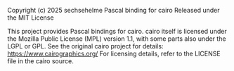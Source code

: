Copyright (c) 2025 sechsehelme
Pascal binding for cairo
Released under the MIT License

This project provides Pascal bindings for cairo.
cairo itself is licensed under the Mozilla Public License (MPL) version 1.1, with some parts also under the LGPL or GPL.
See the original cairo project for details: https://www.cairographics.org/
For licensing details, refer to the LICENSE file in the cairo source.
